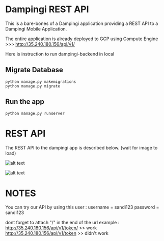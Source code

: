 # Dampingi REST API

This is a bare-bones of a Dampingi application providing a REST
API to a Dampingi Mobile Application.

The entire application is already deployed to GCP using Compute Engine >>> http://35.240.180.156/api/v1/

Here is instruction to run dampingi-backend in local

## Migrate Database

    python manage.py makemigrations
    python manage.py migrate

## Run the app

    python manage.py runserver

# REST API

The REST API to the dampingi app is described below. (wait for image to load)

![alt text](https://user-images.githubusercontent.com/43607241/120653690-238fa400-c4ab-11eb-9619-f97dafc5674b.jpg)

![alt text](https://user-images.githubusercontent.com/43607241/120653705-268a9480-c4ab-11eb-803c-7b9b120285f3.jpg)

# NOTES

You can try our API by using this user : 
username = sandi123
password = sandi123

dont forget to attach "/" in the end of the url
example : http://35.240.180.156/api/v1/token/ >> work
          http://35.240.180.156/api/v1/token >> didn't work